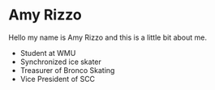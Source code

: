 <!CODETYPE html>
<html>

<head>
<title>Amy Rizzo</title>
</head>

<body>
<h1>Amy Rizzo</h1>

<p>Hello my name is Amy Rizzo and this is a little bit about me.</p>
<ul>
<li>Student at WMU</li>
<li>Synchronized ice skater</li>
<li>Treasurer of Bronco Skating</li>
<li>Vice President of SCC</li>
</ul>


</body>
</html>
